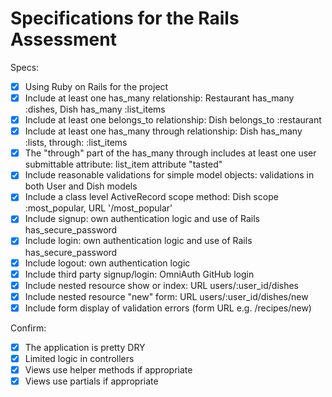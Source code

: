 # Specifications for the Rails Assessment

Specs:
- [x] Using Ruby on Rails for the project
- [x] Include at least one has_many relationship: Restaurant has_many :dishes, Dish has_many :list_items
- [x] Include at least one belongs_to relationship: Dish belongs_to :restaurant
- [x] Include at least one has_many through relationship: Dish has_many :lists, through: :list_items
- [x] The "through" part of the has_many through includes at least one user submittable attribute: list_item attribute "tasted"
- [x] Include reasonable validations for simple model objects: validations in both User and Dish models
- [x] Include a class level ActiveRecord scope method: Dish scope :most_popular, URL '/most_popular'
- [x] Include signup: own authentication logic and use of Rails has_secure_password
- [x] Include login: own authentication logic and use of Rails has_secure_password
- [x] Include logout: own authentication logic
- [x] Include third party signup/login: OmniAuth GitHub login
- [x] Include nested resource show or index: URL users/:user_id/dishes
- [x] Include nested resource "new" form: URL users/:user_id/dishes/new
- [x] Include form display of validation errors (form URL e.g. /recipes/new)

Confirm:
- [x] The application is pretty DRY
- [x] Limited logic in controllers
- [x] Views use helper methods if appropriate
- [x] Views use partials if appropriate
